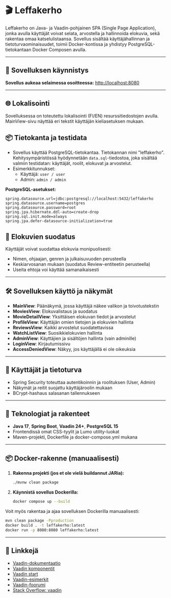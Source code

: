 # 🎬 Leffakerho

Leffakerho on Java- ja Vaadin-pohjainen SPA (Single Page Application), jonka avulla käyttäjät voivat selata, arvostella ja hallinnoida elokuvia, sekä rakentaa omaa katselulistaansa. Sovellus sisältää käyttäjähallinnan ja tietoturvaominaisuudet, toimii Docker-kontissa ja yhdistyy PostgreSQL-tietokantaan Docker Composen avulla.

---

## 🚀 Sovelluksen käynnistys

**Sovellus aukeaa selaimessa osoitteessa:**
   [http://localhost:8080](http://localhost:8080)

---

## 🌐 Lokalisointi

Sovelluksessa on toteutettu lokalisointi (FI/EN) resurssitiedostojen avulla. MainView-sivu näyttää eri tekstit käyttäjän kieliasetuksen mukaan.

## 📦 Tietokanta ja testidata

- Sovellus käyttää PostgreSQL-tietokantaa. Tietokannan nimi "leffakerho". Kehitysympäristössä hyödynnetään `data.sql`-tiedostoa, joka sisältää valmiin testidatan: käyttäjät, roolit, elokuvat ja arvostelut.
- Esimerkkitunnukset:
  - Käyttäjä: `user / user`
  - Admin: `admin / admin`

**PostgreSQL-asetukset:**
```properties
spring.datasource.url=jdbc:postgresql://localhost:5432/leffakerho
spring.datasource.username=postgres
spring.datasource.password=root
spring.jpa.hibernate.ddl-auto=create-drop
spring.sql.init.mode=always
spring.jpa.defer-datasource-initialization=true
```

## 🔎 Elokuvien suodatus

Käyttäjät voivat suodattaa elokuvia monipuolisesti:
- Nimen, ohjaajan, genren ja julkaisuvuoden perusteella
- Keskiarvosanan mukaan (suodatus Review-entiteetin perusteella)
- Useita ehtoja voi käyttää samanaikaisesti

---

## 🛠️ Sovelluksen käyttö ja näkymät

- **MainView**: Päänäkymä, jossa käyttäjä näkee valikon ja toivotustekstin
- **MoviesView**: Elokuvalistaus ja suodatus
- **MovieDetailView**: Yksittäisen elokuvan tiedot ja arvostelut
- **ProfileView**: Käyttäjän omien tietojen ja elokuvien hallinta
- **ReviewsView**: Kaikki arvostelut suodatettavissa
- **WatchListView**: Suosikkielokuvien hallinta
- **AdminView**: Käyttäjien ja sisältöjen hallinta (vain adminille)
- **LoginView**: Kirjautumissivu
- **AccessDeniedView**: Näkyy, jos käyttäjällä ei ole oikeuksia

---

## 🔐 Käyttäjät ja tietoturva

- Spring Security toteuttaa autentikoinnin ja roolituksen (User, Admin)
- Näkymät ja reitit suojattu käyttäjäroolin mukaan
- BCrypt-hashaus salasanan tallennukseen

---

## 🧩 Teknologiat ja rakenteet

- **Java 17**, **Spring Boot**, **Vaadin 24+**, **PostgreSQL 15**
- Frontendissä omat CSS-tyylit ja Lumo utility-luokat
- Maven-projekti, Dockerfile ja docker-compose.yml mukana

---


## 📦 Docker-rakenne (manuaalisesti)

1. **Rakenna projekti (jos et ole vielä buildannut JARia):**
   ```bash
   ./mvnw clean package
   ```

2. **Käynnistä sovellus Dockerilla:**
   ```bash
   docker compose up --build
   ```


Voit myös rakentaa ja ajaa sovelluksen Dockerilla manuaalisesti:

```bash
mvn clean package -Pproduction
docker build . -t leffakerho:latest
docker run -p 8080:8080 leffakerho:latest
```

---

## 🔗 Linkkejä

- [Vaadin-dokumentaatio](https://vaadin.com/docs)
- [Vaadin komponentit](https://vaadin.com/docs/latest/components)
- [Vaadin start](https://start.vaadin.com/)
- [Vaadin-esimerkit](https://vaadin.com/examples-and-demos)
- [Vaadin-foorumi](https://vaadin.com/forum)
- [Stack Overflow: vaadin](https://stackoverflow.com/questions/tagged/vaadin)

